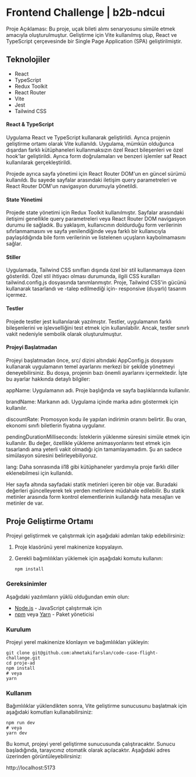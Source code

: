 # Frontend Challenge | b2b-ndcui

Proje Açıklaması: Bu proje, uçak bileti alımı senaryosunu simüle etmek amacıyla oluşturulmuştur. Geliştirme için Vite kullanılmış olup, React ve TypeScript çerçevesinde bir Single Page Application (SPA) geliştirilmiştir.

## Teknolojiler

- React
- TypeScript
- Redux Toolkit
- React Router
- Vite
- Jest
- Tailwind CSS

#### React & TypeScript

Uygulama React ve TypeScript kullanarak geliştirildi. Ayrıca projenin geliştirme ortamı olarak Vite kullanıldı. Uygulama, mümkün olduğunca dışardan farklı kütüphaneleri kullanmaksızın özel React bileşenleri ve özel hook'lar geliştirildi. Ayrıca form doğrulamaları ve benzeri işlemler saf React kullanılarak gerçekleştirildi.

Projede ayrıca sayfa yönetimi için React Router DOM'un en güncel sürümü kullanıldı. Bu sayede sayfalar arasındaki iletişim query parametreleri ve React Router DOM'un navigasyon durumuyla yönetildi.

#### State Yönetimi

Projede state yönetimi için Redux Toolkit kullanılmıştır. Sayfalar arasındaki iletişimi genellikle query parametreleri veya React Router DOM navigasyon durumu ile sağladık. Bu yaklaşım, kullanıcının doldurduğu form verilerinin sıfırlanmamasını ve sayfa yenilendiğinde veya farklı bir kullanıcıyla paylaşıldığında bile form verilerinin ve listelenen uçuşların kaybolmamasını sağlar.

#### Stiller

Uygulamada, Tailwind CSS sınıfları dışında özel bir stil kullanmamaya özen gösterildi. Özel stil ihtiyacı olması durumunda, ilgili CSS kuralları tailwind.config.js dosyasında tanımlanmıştır. Proje, Tailwind CSS'in gücünü kullanarak tasarlandı ve -talep edilmediği için- responsive (duyarlı) tasarım içermez.

#### Testler

Projede testler jest kullanılarak yazılmıştır. Testler, uygulamanın farklı bileşenlerini ve işlevselliğini test etmek için kullanılabilir. Ancak, testler sınırlı vakit nedeniyle sembolik olarak oluşturulmuştur.

#### Projeyi Başlatmadan

Projeyi başlatmadan önce, src/ dizini altındaki AppConfig.js dosyasını kullanarak uygulamanın temel ayarlarını merkezi bir şekilde yönetmeyi deneyebilirsiniz. Bu dosya, projenin bazı önemli ayarlarını içermektedir. İşte bu ayarlar hakkında detaylı bilgiler:

appName: Uygulamanın adı. Proje başlığında ve sayfa başlıklarında kullanılır.

brandName: Markanın adı. Uygulama içinde marka adını göstermek için kullanılır.

discountRate: Promosyon kodu ile yapılan indirimin oranını belirtir. Bu oran, ekonomi sınıfı biletlerin fiyatına uygulanır.

pendingDurationMilliseconds: İsteklerin yüklenme süresini simüle etmek için kullanılır. Bu değer, özellikle yükleme animasyonlarını test etmek için tasarlandı ama yeterli vakit olmadığı için tamamlayamadım. Şu an sadece simülasyon süresini belirleyebiliyoruz.

lang: Daha sonrasında ii18 gibi kütüphaneler yardımıyla proje farklı diller eklenebilmesi için kullanıldı.

Her sayfa altında sayfadaki statik metinleri içeren bir obje var. Buradaki değerleri güncelleyerek tek yerden metinlere müdahale edilebilir. Bu statik metinler arasında form kontrol elementlerinin kullandığı hata mesajları ve metinler de var.

## Proje Geliştirme Ortamı

Projeyi geliştirmek ve çalıştırmak için aşağıdaki adımları takip edebilirsiniz:

1. Proje klasörünü yerel makinenize kopyalayın.
2. Gerekli bağımlılıkları yüklemek için aşağıdaki komutu kullanın:

   ```bash
   npm install
   ```

### Gereksinimler

Aşağıdaki yazılımların yüklü olduğundan emin olun:

- [Node.js](https://nodejs.org/) - JavaScript çalıştırmak için
- [npm](https://www.npmjs.com/) veya [Yarn](https://yarnpkg.com/) - Paket yöneticisi

### Kurulum

Projeyi yerel makinenize klonlayın ve bağımlılıkları yükleyin:

```console
git clone git@github.com:ahmetakifarslan/code-case-flight-challange.git
cd proje-ad
npm install
# veya
yarn
```

### Kullanım

Bağımlılıklar yüklendikten sonra, Vite geliştirme sunucusunu başlatmak için aşağıdaki komutları kullanabilirsiniz:

```console
npm run dev
# veya
yarn dev
```

Bu komut, projeyi yerel geliştirme sunucusunda çalıştıracaktır. Sunucu başladığında, tarayıcınız otomatik olarak açılacaktır. Aşağıdaki adres üzerinden görüntüleyebilirsiniz:

http://localhost:5173
